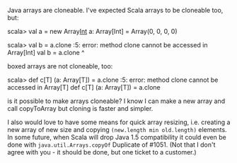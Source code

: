 Java arrays are cloneable. I've expected Scala arrays to be cloneable too, but:

scala> val a = new Array[Int](4)
a: Array[Int] = Array(0, 0, 0, 0)

scala> val b = a.clone
<console>:5: error: method clone cannot be accessed in Array[Int]
       val b = a.clone
                 ^

boxed arrays are not cloneable, too:

scala> def c[T] (a: Array[T]) = a.clone
<console>:5: error: method clone cannot be accessed in Array[T]
       def c[T] (a: Array[T]) = a.clone

is it possible to make arrays cloneable? I know I can make a new array and call copyToArray but cloning is faster and simpler.

I also would love to have some means for quick array resizing, i.e. creating a new array of new size and copying `(new.length min old.length)` elements. In some future, when Scala will drop Java 1.5 compatibility it could even be done with `java.util.Arrays.copyOf`
Duplicate of #1051.  (Not that I don't agree with you - it should be done, but one ticket to a customer.)
